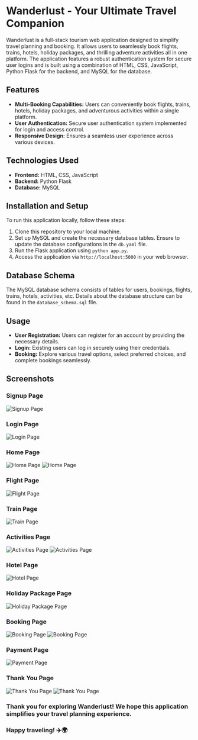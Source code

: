 # Wanderlust - Your Ultimate Travel Companion

Wanderlust is a full-stack tourism web application designed to simplify travel planning and booking. It allows users to seamlessly book flights, trains, hotels, holiday packages, and thrilling adventure activities all in one platform. The application features a robust authentication system for secure user logins and is built using a combination of HTML, CSS, JavaScript, Python Flask for the backend, and MySQL for the database.

## Features

- **Multi-Booking Capabilities:** Users can conveniently book flights, trains, hotels, holiday packages, and adventurous activities within a single platform.
- **User Authentication:** Secure user authentication system implemented for login and access control.
- **Responsive Design:** Ensures a seamless user experience across various devices.

## Technologies Used

- **Frontend:** HTML, CSS, JavaScript
- **Backend:** Python Flask
- **Database:** MySQL

## Installation and Setup

To run this application locally, follow these steps:

1. Clone this repository to your local machine.
2. Set up MySQL and create the necessary database tables. Ensure to update the database configurations in the `db.yaml` file.
3. Run the Flask application using `python app.py`.
4. Access the application via `http://localhost:5000` in your web browser.

## Database Schema

The MySQL database schema consists of tables for users, bookings, flights, trains, hotels, activities, etc. Details about the database structure can be found in the `database_schema.sql` file.

## Usage

- **User Registration:** Users can register for an account by providing the necessary details.
- **Login:** Existing users can log in securely using their credentials.
- **Booking:** Explore various travel options, select preferred choices, and complete bookings seamlessly.

## Screenshots

### Signup Page
![Signup Page](images/signup_page.png)

### Login Page
![Login Page](images/login_page.png)

### Home Page
![Home Page](images/home_page1.png)
![Home Page](images/home_page2.png)

### Flight Page
![Flight Page](images/flight_page.png)

### Train Page
![Train Page](images/train_page.png)

### Activities Page
![Activities Page](images/activitie_page1.png)
![Activities Page](images/activitie_page2.png)

### Hotel Page
![Hotel Page](images/hotel_page.png)

### Holiday Package Page
![Holiday Package Page](images/holiday_package_page.png)

### Booking Page
![Booking Page](images/booking_page1.png)
![Booking Page](images/booking_page2.png)

### Payment Page
![Payment Page](images/payment_page.png)

### Thank You Page
![Thank You Page](images/thank_you_page1.png)
![Thank You Page](images/thank_you_page2.png)


### Thank you for exploring Wanderlust! We hope this application simplifies your travel planning experience.
### Happy traveling! ✈️🌍
